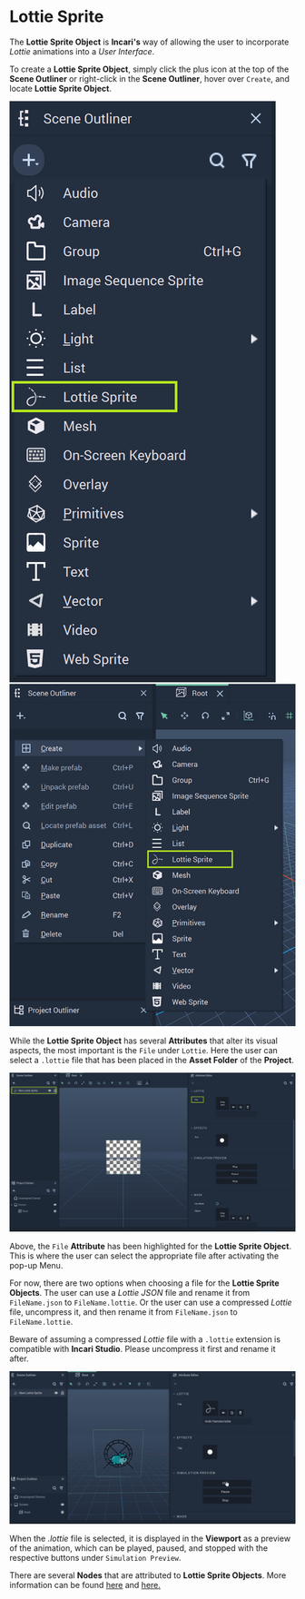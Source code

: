 # Lottie Sprite

The **Lottie Sprite Object** is **Incari's** way of allowing the user to incorporate *Lottie* animations into a *User Interface*.

To create a **Lottie Sprite Object**, simply click the plus icon at the top of the **Scene Outliner** or right-click in the **Scene Outliner**, hover over `Create`, and locate **Lottie Sprite Object**. 


<!-- <div>
<figure><img src="../../.gitbook/assets/createlottiesprite1.png" alt=""><figcaption><p>Create Lottie Sprite Object with Plus Icon.</p></figcaption></figure>
<figure><img src="../../.gitbook/assets/createlottiesprite2.png" alt=""><figcaption><p>Create Lottie Sprite Object with Right-Click and Create.</p></figcaption></figure>
</div> -->

![Create Lottie Sprite Object with Plus Icon.](../../.gitbook/assets/lottieimage1.png)
![Create Lottie Sprite Object with Right-Click and Create.](../../.gitbook/assets/lottieimage2.png)

While the **Lottie Sprite Object** has several **Attributes** that alter its visual aspects, the most important is the `File` under `Lottie`. Here the user can select a `.lottie` file that has been placed in the **Asset Folder** of the **Project**. 

![Lottie Sprite before Adding Asset.](../../.gitbook/assets/lottiespriteimage1.png)

Above, the `File` **Attribute** has been highlighted for the **Lottie Sprite Object**. This is where the user can select the appropriate file after activating the pop-up Menu. 

For now, there are two options when choosing a file for the **Lottie Sprite Objects**. The user can use a *Lottie JSON* file and rename it from `FileName.json` to `FileName.lottie`. Or the user can use a compressed *Lottie* file, uncompress it, and then rename it from `FileName.json` to `FileName.lottie`. 

Beware of assuming a compressed *Lottie* file with a `.lottie` extension is compatible with **Incari Studio**. Please uncompress it first and rename it after.

![Lotte Sprite after Adding Asset.](../../.gitbook/assets/lottiespriteimage2.gif)

When the *.lottie* file is selected, it is displayed in the **Viewport** as a preview of the animation, which can be played, paused, and stopped with the respective buttons under `Simulation Preview`. 

There are several **Nodes** that are attributed to **Lottie Sprite Objects**. More information can be found [here](../../toolbox/incari/lottie/README.md) and [here.](../../toolbox/events/lottie/README.md)

